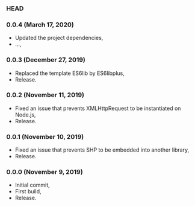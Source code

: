 ### HEAD

### 0.0.4 (March 17, 2020)

  * Updated the project dependencies,
  * ...,


### 0.0.3 (December 27, 2019)

  * Replaced the template ES6lib by ES6libplus,
  * Release.


### 0.0.2 (November 11, 2019)

  * Fixed an issue that prevents XMLHttpRequest to be instantiated on Node.js,
  * Release.


### 0.0.1 (November 10, 2019)

  * Fixed an issue that prevents SHP to be embedded into another library,
  * Release.


### 0.0.0 (November 9, 2019)

  * Initial commit,
  * First build,
  * Release.
